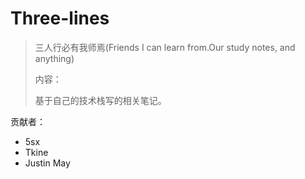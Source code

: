 # Three-lines

> 三人行必有我师焉(Friends I can learn from.Our study notes, and anything)
>
> 内容：
>
>  基于自己的技术栈写的相关笔记。

贡献者：

- 5sx
- Tkine
- Justin May

　　




　
　　
　　